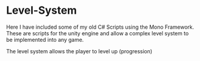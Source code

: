 # Level-System
Here I have included some of my old C# Scripts using the Mono Framework. 
These are scripts for the unity engine and allow a complex level system to be implemented into any game.

The level system allows the player to level up (progression)
